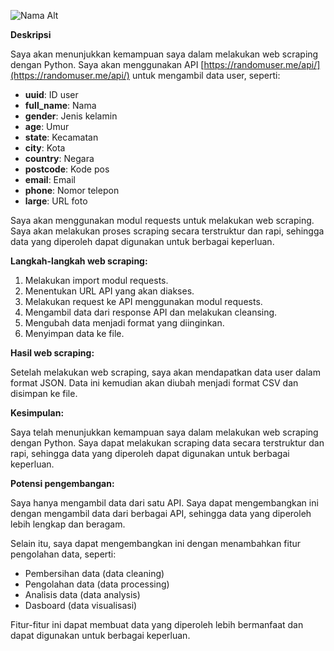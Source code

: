 ![Nama Alt](https://res.cloudinary.com/practicaldev/image/fetch/s--3OC44R7y--/c_imagga_scale,f_auto,fl_progressive,h_900,q_auto,w_1600/https://dev-to-uploads.s3.amazonaws.com/uploads/articles/6cr9vpvsk5s4pr766r31.png)


**Deskripsi**

Saya akan menunjukkan kemampuan saya dalam melakukan web scraping dengan Python. Saya akan menggunakan API [https://randomuser.me/api/](https://randomuser.me/api/) untuk mengambil data user, seperti:

* **uuid**: ID user
* **full_name**: Nama
* **gender**: Jenis kelamin
* **age**: Umur
* **state**: Kecamatan
* **city**: Kota
* **country**: Negara
* **postcode**: Kode pos
* **email**: Email
* **phone**: Nomor telepon
* **large**: URL foto

Saya akan menggunakan modul requests untuk melakukan web scraping. Saya akan melakukan proses scraping secara terstruktur dan rapi, sehingga data yang diperoleh dapat digunakan untuk berbagai keperluan.

**Langkah-langkah web scraping:**

1. Melakukan import modul requests.
2. Menentukan URL API yang akan diakses.
3. Melakukan request ke API menggunakan modul requests.
4. Mengambil data dari response API dan melakukan cleansing.
5. Mengubah data menjadi format yang diinginkan.
6. Menyimpan data ke file.

**Hasil web scraping:**

Setelah melakukan web scraping, saya akan mendapatkan data user dalam format JSON. Data ini kemudian akan diubah menjadi format CSV dan disimpan ke file.

**Kesimpulan:**

Saya telah menunjukkan kemampuan saya dalam melakukan web scraping dengan Python. Saya dapat melakukan scraping data secara terstruktur dan rapi, sehingga data yang diperoleh dapat digunakan untuk berbagai keperluan.

**Potensi pengembangan:**

Saya hanya mengambil data dari satu API. Saya dapat mengembangkan ini dengan mengambil data dari berbagai API, sehingga data yang diperoleh lebih lengkap dan beragam.

Selain itu, saya dapat mengembangkan ini dengan menambahkan fitur pengolahan data, seperti:

* Pembersihan data (data cleaning)
* Pengolahan data (data processing)
* Analisis data (data analysis)
* Dasboard (data visualisasi)

Fitur-fitur ini dapat membuat data yang diperoleh lebih bermanfaat dan dapat digunakan untuk berbagai keperluan.